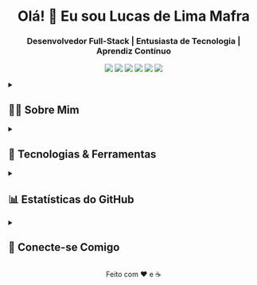 <h1 align="center">Olá! 👋 Eu sou Lucas de Lima Mafra</h1>
<h3 align="center">Desenvolvedor Full-Stack | Entusiasta de Tecnologia | Aprendiz Contínuo</h3>

<p align="center">
<img src="https://img.shields.io/badge/Java-ED8B00?style=for-the-badge&logo=java&logoColor=white"/>
<img src="https://img.shields.io/badge/Spring Boot-6DB33F?style=for-the-badge&logo=spring-boot&logoColor=white"/>
<img src="https://img.shields.io/badge/PostgreSQL-316192?style=for-the-badge&logo=postgresql&logoColor=white"/>
<img src="https://img.shields.io/badge/Angular-DD0031?style=for-the-badge&logo=angular&logoColor=white"/>
<img src="https://img.shields.io/badge/Node.js-339933?style=for-the-badge&logo=node.js&logoColor=white"/>
<img src="https://img.shields.io/badge/NestJS-E0234E?style=for-the-badge&logo=nestjs&logoColor=white"/>
</p>

<details>
<summary>
<h2>🧑‍💻 Sobre Mim</h2>
</summary>
<p>
Sou um desenvolvedor full-stack apaixonado por criar soluções robustas e eficientes. Com experiência sólida em diversas tecnologias, busco constantemente aprimorar minhas habilidades e explorar novas ferramentas para entregar produtos de alta qualidade.
</p>
<ul>
<li>🔧 Especializado em desenvolvimento backend com <strong>Java</strong> e <strong>Spring Boot</strong>, e frontend com <strong>Angular</strong>.</li>
<li>🛠️ Experiência prática com a construção de <strong>APIs RESTful</strong>, gerenciamento de persistência com <strong>JPA/Hibernate</strong>, implementação de segurança com <strong>JWT</strong>, e garantia de qualidade através de <strong>testes unitários com JUnit</strong>.</li>
<li>🗃️ Proficiência em bancos de dados relacionais como <strong>PostgreSQL</strong> e <strong>MySQL</strong>, e não-relacionais como <strong>MongoDB</strong>.</li>
<li>📦 Familiaridade com ferramentas de orquestração e conteinerização como <strong>Docker</strong> e <strong>Kubernetes</strong>, e controle de versão com <strong>Git</strong>.</li>
<li>🌱 Atualmente aprofundando meus conhecimentos em <strong>arquitetura de microsserviços</strong> para construir sistemas mais escaláveis e resilientes.</li>
</ul>
</details>

<details>
<summary>
<h2>🚀 Tecnologias & Ferramentas</h2>
</summary>
<p align="center">
Aqui estão algumas das principais tecnologias e ferramentas com as quais trabalho:
</p>
<table align="center">
<tr>
<td align="center" width="96">
<img src="https://skillicons.dev/icons?i=java" width="48" height="48" alt="Java" /><br>
<strong>Java</strong>
</td>
<td align="center" width="96">
<img src="https://skillicons.dev/icons?i=spring" width="48" height="48" alt="Spring Boot" /><br>
<strong>Spring Boot</strong>
</td>
<td align="center" width="96">
<img src="https://skillicons.dev/icons?i=angular" width="48" height="48" alt="Angular" /><br>
<strong>Angular</strong>
</td>
<td align="center" width="96">
<img src="https://skillicons.dev/icons?i=nodejs" width="48" height="48" alt="Node.js" /><br>
<strong>Node.js</strong>
</td>
<td align="center" width="96">
<img src="https://skillicons.dev/icons?i=nestjs" width="48" height="48" alt="NestJS" /><br>
<strong>NestJS</strong>
</td>
</tr>
<tr>
<td align="center" width="96">
<img src="https://skillicons.dev/icons?i=postgresql" width="48" height="48" alt="PostgreSQL" /><br>
<strong>PostgreSQL</strong>
</td>
<td align="center" width="96">
<img src="https://skillicons.dev/icons?i=mysql" width="48" height="48" alt="MySQL" /><br>
<strong>MySQL</strong>
</td>
<td align="center" width="96">
<img src="https://skillicons.dev/icons?i=mongodb" width="48" height="48" alt="MongoDB" /><br>
<strong>MongoDB</strong>
</td>
<td align="center" width="96">
<img src="https://skillicons.dev/icons?i=docker" width="48" height="48" alt="Docker" /><br>
<strong>Docker</strong>
</td>
<td align="center" width="96">
<img src="https://skillicons.dev/icons?i=kubernetes" width="48" height="48" alt="Kubernetes" /><br>
<strong>Kubernetes</strong>
</td>
</tr>
<tr>
<td align="center" width="96">
<img src="https://skillicons.dev/icons?i=git" width="48" height="48" alt="Git" /><br>
<strong>Git</strong>
</td>
<td align="center" width="96">
<img src="https://skillicons.dev/icons?i=github" width="48" height="48" alt="GitHub" /><br>
<strong>GitHub</strong>
</td>
<td align="center" width="96">
<img src="https://skillicons.dev/icons?i=maven" width="48" height="48" alt="Maven" /><br>
<strong>Maven</strong>
</td>
<td align="center" width="96">
<img src="https://skillicons.dev/icons?i=vscode" width="48" height="48" alt="VS Code" /><br>
<strong>VS Code</strong>
</td>
<td align="center" width="96">
<img src="https://skillicons.dev/icons?i=postman" width="48" height="48" alt="Postman" /><br>
<strong>Postman</strong>
</td>
</tr>
</table>
</details>

<details>
<summary>
<h2>📊 Estatísticas do GitHub</h2>
</summary>
<p align="center">
<img src="https://github-readme-stats.vercel.app/api?username=Lucas-Mafra&show_icons=true&theme=radical&include_all_commits=true&count_private=true" alt="GitHub Stats" />
<img src="https://github-readme-streak-stats.herokuapp.com/?user=Lucas-Mafra&theme=radical" alt="GitHub Streak" />
<img src="https://github-readme-stats.vercel.app/api/top-langs/?username=Lucas-Mafra&layout=compact&theme=radical" alt="Top Languages" />
</p>
</details>

<details>
<summary>
<h2>🤝 Conecte-se Comigo</h2>
</summary>
<p align="center">
<a href="https://linkedin.com/in/SEU_LINKEDIN_USERNAME" target="_blank"><img src="https://img.shields.io/badge/LinkedIn-0077B5?style=for-the-badge&logo=linkedin&logoColor=white" alt="LinkedIn"></a>
<a href="mailto:SEU_EMAIL@example.com"><img src="https://img.shields.io/badge/Email-D14836?style=for-the-badge&logo=gmail&logoColor=white" alt="Email"></a>
<!-- Adicione mais links se desejar, como Twitter, Portfolio, etc. -->
</p>
<p align="center">
<i>Não hesite em entrar em contato para colaborações ou apenas para trocar uma ideia!</i>
</p>
</details>

<p align="center">Feito com ❤️ e ☕</p>
